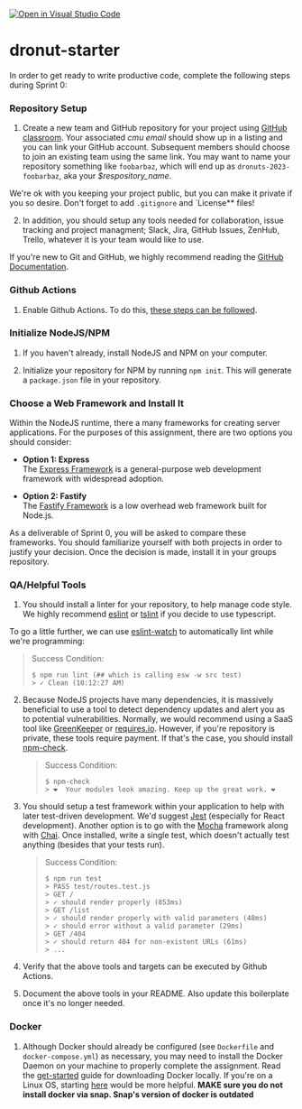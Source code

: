 [![Open in Visual Studio Code](https://classroom.github.com/assets/open-in-vscode-c66648af7eb3fe8bc4f294546bfd86ef473780cde1dea487d3c4ff354943c9ae.svg)](https://classroom.github.com/online_ide?assignment_repo_id=9942102&assignment_repo_type=AssignmentRepo)
# dronut-starter
In order to get ready to write productive code, complete the following steps during Sprint 0:

### Repository Setup
1. Create a new team and GitHub repository for your project using [GitHub classroom](https://classroom.github.com/a/gHfJdaqu).
Your associated *cmu email* should show up in a listing and you can link your GitHub account.
Subsequent members should choose to join an existing team using the same link.
You may want to name your repository something like `foobarbaz`, which
will end up as `dronuts-2023-foobarbaz`, aka your *$respository_name*.

We're ok with you keeping your project public, but you can make it private if you so desire. Don't
forget to add `.gitignore` and `License** files!

2. In addition, you should setup any tools needed for collaboration, issue
tracking and project managment; Slack, Jira, GitHub Issues, ZenHub, Trello,
whatever it is your team would like to use.

If you're new to Git and GitHub, we highly recommend reading the [GitHub Documentation](https://docs.github.com/).

### Github Actions
1. Enable Github Actions. To do this, [these steps can be followed](https://docs.github.com/en/actions/quickstart).

### Initialize NodeJS/NPM
1. If you haven't already, install NodeJS and NPM on your computer.

2. Initialize your repository for NPM by running `npm init`. This will generate a `package.json` file in your repository.

### Choose a Web Framework and Install It
Within the NodeJS runtime, there a many frameworks for creating
server applications. For the purposes of this assignment, there are two options you should consider:

* <b>Option 1: Express</b><br>
The [Express Framework](https://expressjs.com/) is a general-purpose web
development framework with widespread adoption.

* <b>Option 2: Fastify</b><br>
The [Fastify Framework](https://fastify.io/) is a low overhead web framework built for Node.js.

As a deliverable of Sprint 0, you will be asked to compare these frameworks. You
should familiarize yourself with both projects in order to justify your decision.
Once the decision is made, install it in your groups repository.

### QA/Helpful Tools
1. You should install a linter for your repository, to help manage code style.
We highly recommend [eslint](https://eslint.org/docs/user-guide/getting-started)
or [tslint](https://palantir.github.io/tslint/) if you decide to use typescript.

To go a little further, we can use [eslint-watch](https://www.npmjs.com/package/eslint-watch) to automatically lint
while we're programming:

   > Success Condition:
   > ```
   > $ npm run lint (## which is calling esw -w src test)
   > > ✓ Clean (10:12:27 AM)
   > ```

2. Because NodeJS projects have many dependencies, it is massively beneficial to
use a tool to detect dependency updates and alert you as to potential
vulnerabilities. Normally, we would recommend using a SaaS tool like
[GreenKeeper](https://greenkeeper.io/) or [requires.io](https://requires.io/).
However, if you're repository is private, these tools require payment. If
that's the case, you should install [npm-check](https://www.npmjs.com/package/npm-check).

   > Success Condition:
   > ```
   > $ npm-check
   > > ❤️  Your modules look amazing. Keep up the great work. ❤️
   > ```

3. You should setup a test framework within your application to help with later
test-driven development. We'd suggest [Jest](https://jestjs.io/) (especially for React
development). Another option is to go with the [Mocha](https://mochajs.org/)
framework along with [Chai](http://chaijs.com/). Once installed, write a
single test, which doesn't actually test anything (besides that your tests run).

    > Success Condition:
    > ```
    > $ npm run test
    > > PASS test/routes.test.js
    > > GET /
    > > ✓ should render properly (853ms)
    > > GET /list
    > > ✓ should render properly with valid parameters (48ms)
    > > ✓ should error without a valid parameter (29ms)
    > > GET /404
    > > ✓ should return 404 for non-existent URLs (61ms)
    > > ...
    > ```

4. Verify that the above tools and targets can be executed by Github Actions.

5. Document the above tools in your README. Also update this boilerplate once
it's no longer needed.

### Docker
1. Although Docker should already be configured (see `Dockerfile` and `docker-compose.yml`) as
necessary, you may need to install the Docker Daemon on your machine to properly
complete the assignment. Read the [get-started](https://www.docker.com/get-started) guide for downloading Docker
locally. If you're on a Linux OS, starting [here](https://docs.docker.com/machine/install-machine/) would be more helpful.
**MAKE sure you do not install docker via snap. Snap's version of docker is outdated**


